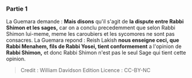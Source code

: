 
### Partie 1
La Guemara demande : <b>Mais disons</b> qu'il s'agit de <b>la dispute entre Rabbi Shimon et les sages,</b> car on a conclu precedemment que selon Rabbi Shimon lui-meme, meme les caroubiers et les sycomores ne sont pas consacres. La Guemara repond : Reish Lakish <b>nous enseigne ceci, que Rabbi Menahem, fils de Rabbi Yosei, tient conformement</b> a l'opinion de <b>Rabbi Shimon,</b> et donc Rabbi Shimon n'est pas le seul Sage qui tient cette opinion.

>Credit : William Davidson Edition
>Licence : CC-BY-NC